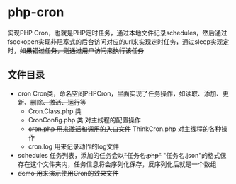 # php-cron
实现PHP Cron，也就是PHP定时任务，通过本地文件记录schedules，然后通过fsockopen实现非阻塞式的后台访问对应的url来实现定时任务，通过sleep实现定时，~~如果错过任务，则通过用户访问来执行该任务~~ 

## 文件目录
* cron Cron类，命名空间PHPCron，里面实现了任务操作，如读取、添加、更新、删除~~、激活、运行~~等
	- Cron.Class.php 类
	- CronConfig.php 类 对主线程的配置操作
	- ~~cron.php 用来激活和调用的入口文件~~  ThinkCron.php 对主线程的各种操作
	- cron.log 用来记录动作的log文件
* schedules 任务列表，添加的任务会以~~"任务名.php"~~ "任务名.json"的格式保存在这个文件夹内，任务信息将会序列化保存，反序列化后就是一个数组
* ~~demo 用来演示使用Cron的效果文件~~
 

